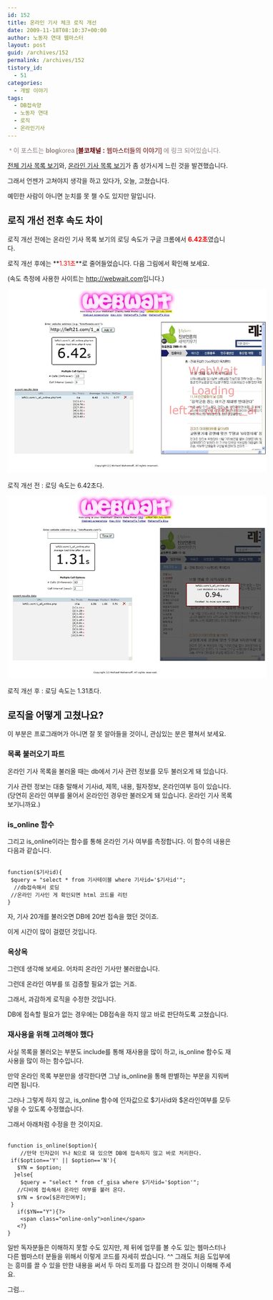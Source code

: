 ```yaml
---
id: 152
title: 온라인 기사 체크 로직 개선
date: 2009-11-18T08:10:37+00:00
author: 노동자 연대 웹마스터
layout: post
guid: /archives/152
permalink: /archives/152
tistory_id:
  - 51
categories:
  - 개발 이야기
tags:
  - DB접속양
  - 노동자 연대
  - 로직
  - 온라인기사
---
```

<span class="Apple-style-span" style="font-family: 돋움, Arial; line-height: normal; color: rgb(143, 126, 126); -webkit-border-horizontal-spacing: 2px; -webkit-border-vertical-spacing: 2px; ">&nbsp;* 이 포스트는 <strong>blog</strong>korea <a href="http://www.blogkorea.net/bnmsvc/chelMain.do?channelSeq=32283" target="_blank" style="color: rgb(121, 121, 121); text-decoration: none; " class="broken_link"><font id="BKCHSTART_32283BKCHEND" color="#6c0000">[<strong>블코채널 : </strong>웹마스터들의 이야기]</font></a>&nbsp;에 링크 되어있습니다.</span>

<a href="http://wspaper.org/1_news_all.php" target="_blank">전체 기사 목록 보기</a>와, <a href="http://wspaper.org/1_all_online.php" target="_blank">온라인 기사 목록 보기</a>가 좀 성가시게 느린 것을 발견했습니다.

그래서 언젠가 고쳐야지 생각을 하고 있다가, 오늘, 고쳤습니다.

예민한 사람이 아니면 눈치를 못 챌 수도 있지만 말입니다.

## 로직 개선 전후 속도 차이

로직 개선 전에는 온라인 기사 목록 보기의 로딩 속도가 구글 크롬에서 <span style="color: rgb(255, 0, 0);"><strong>6.42초</strong></span>였습니다.

로직 개선 후에는 **<span style="color: rgb(255, 0, 0);">1.31초</span>**로 줄어들었습니다. 다음 그림에서 확인해 보세요.

(속도 측정에 사용한 사이트는 <a href="http://webwait.com/" target="_blank" class="broken_link">http://webwait.com</a>입니다.)

<div style="width: 590px" class="wp-caption aligncenter">
  <img src="/wp-content/uploads/1/cfile22.uf.16622A484D08472E20B23F.jpg" width="580" height="412" alt="" />
  
  <p class="wp-caption-text">
    로직 개선 전 : 로딩 속도는 6.42초다.
  </p>
</div>

<div style="width: 590px" class="wp-caption aligncenter">
  <img src="/wp-content/uploads/1/cfile2.uf.185F9F484D08472E2EA6DA.jpg" width="580" height="409" alt="" />
  
  <p class="wp-caption-text">
    로직 개선 후 : 로딩 속도는 1.31초다.
  </p>
</div>

## 로직을 어떻게 고쳤나요?

이 부분은 프로그래머가 아니면 잘 못 알아들을 것이니, 관심있는 분은 펼쳐서 보세요.


### 목록 불러오기 파트

온라인 기사 목록을 불러올 때는 db에서 기사 관련 정보를 모두 불러오게 돼 있습니다.

기사 관련 정보는 대충 말해서 기사id, 제목, 내용, 필자정보, 온라인여부 등이 있습니다.(당연히 온라인 여부를 물어서 온라인인 경우만 불러오게 돼 있습니다. 온라인 기사 목록 보기니까요.)

### is_online 함수

그리고 is_online이라는 함수를 통해 온라인 기사 여부를 측정합니다. 이 함수의 내용은 다음과 같습니다.

<pre class="hljs"><code class="">
function($기사id){
 $query = "select * from 기사테이블 where 기사id='$기사id'";
  //db접속해서 로딩
 //온라인 기사인 게 확인되면 html 코드를 리턴
}
</code></pre>

자, 기사 20개를 불러오면 DB에 20번 접속을 했던 것이죠.

이게 시간이 많이 걸렸던 것입니다.

### 옥상옥

그런데 생각해 보세요. 어차피 온라인 기사만 불러왔습니다.

그런데 온라인 여부를 또 검증할 필요가 없는 거죠.

그래서, 과감하게 로직을 수정한 것입니다.

DB에 접속할 필요가 없는 경우에는 DB접속을 하지 않고 바로 판단하도록 고쳤습니다.

### 재사용을 위해 고려해야 했다

사실 목록을 불러오는 부분도 include를 통해 재사용을 많이 하고, is_online 함수도 재사용을 많이 하는 함수입니다.

만약 온라인 목록 부분만을 생각한다면 그냥 is_online을 통해 판별하는 부분을 지워버리면 됩니다.

그러나 그렇게 하지 않고, is_online 함수에 인자값으로 $기사id와 $온라인여부를 모두 넣을 수 있도록 수정했습니다.

그래서 아래처럼 수정을 한 것이지요.

<pre class="hljs"><code class="">
function is_online($option){
    //만약 인자값이 Y나 N으로 돼 있으면 DB에 접속하지 않고 바로 처리한다.
 if($option=='Y' || $option=='N'){
   $YN = $option;
  }else{
    $query = "select * from cf_gisa where $기사id='$option'";
   //디비에 접속해서 온라인 여부를 불러 온다.
   $YN = $row[$온라인여부];
 }
   if($YN=="Y"){?&gt;
    &lt;span class="online-only"&gt;online&lt;/span&gt;
   &lt;?}
}
</code></pre>

일반 독자분들은 이해하지 못할 수도 있지만, 제 뒤에 업무를 볼 수도 있는 웹마스터나 다른 웹마스터 분들을 위해서 이렇게 코드를 자세히 썼습니다. ^^ 그래도 처음 도입부에는 흥미를 끌 수 있을 만한 내용을 써서 두 마리 토끼를 다 잡으려 한 것이니 이해해 주세요.

그럼&#8230;

